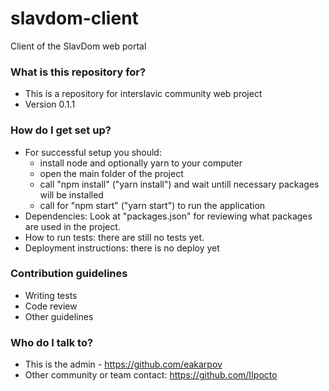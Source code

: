 # slavdom-client
Client of the SlavDom web portal

### What is this repository for? ###

* This is a repository for interslavic community web project
* Version 0.1.1

### How do I get set up? ###

* For successful setup you should:
  * install node and optionally yarn to your computer
  * open the main folder of the project
  * call "npm install" ("yarn install") and wait untill necessary packages will be installed
  * call for "npm start" ("yarn start") to run the application
* Dependencies: Look at "packages.json" for reviewing what packages are used in the project.
* How to run tests: there are still no tests yet.
* Deployment instructions: there is no deploy yet

### Contribution guidelines ###

* Writing tests
* Code review
* Other guidelines

### Who do I talk to? ###

* This is the admin - https://github.com/eakarpov
* Other community or team contact: https://github.com/IIpocto
